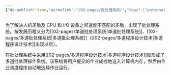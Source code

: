 ```yaml
---
{"dg-publish":true,"permalink":"/02-pages/批处理系统/","tags":["personal/blog","os"]}
---
```




为了解决人机矛盾及 CPU 和 I/O 设备之间速度不匹配的矛盾，出现了批处理系统。按发展历程又分为[[02-pages/单道批处理系统\|单道批处理系统]]、[[02-pages/多道批处理系统\|多道批处理系统]]（[[02-pages/多道程序设计技术\|多道程序设计技术]]出现以后）。

在批处理系统中采用[[02-pages/多道程序设计技术\|多道程序设计技术]]就形成了多道批处理操作系统。该系统将用户提交的作业成批地送入计算机内存，然后由作业调度程序自动地选择作业运行。